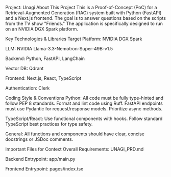 Project: Unagi
About This Project
This is a Proof-of-Concept (PoC) for a Retrieval-Augmented Generation (RAG) system built with Python (FastAPI) and a Next.js frontend. The goal is to answer questions based on the scripts from the TV show "Friends." The application is specifically designed to run on an NVIDIA DGX Spark platform.

Key Technologies & Libraries
Target Platform: NVIDIA DGX Spark

LLM: NVIDIA Llama-3.3-Nemotron-Super-49B-v1.5

Backend: Python, FastAPI, LangChain

Vector DB: Qdrant

Frontend: Next.js, React, TypeScript

Authentication: Clerk

Coding Style & Conventions
Python: All code must be fully type-hinted and follow PEP 8 standards. Format and lint code using Ruff. FastAPI endpoints must use Pydantic for request/response models. Prioritize async methods.

TypeScript/React: Use functional components with hooks. Follow standard TypeScript best practices for type safety.

General: All functions and components should have clear, concise docstrings or JSDoc comments.

Important Files for Context
Overall Requirements: UNAGI_PRD.md

Backend Entrypoint: app/main.py

Frontend Entrypoint: pages/index.tsx
